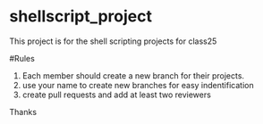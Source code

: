 # shellscript_project

This project is for the shell scripting projects for class25 

#Rules
1. Each member should create a new branch for their projects. 
2. use your name to create new branches for easy indentification
3. create pull requests and add at least two reviewers


Thanks
